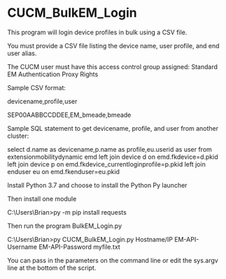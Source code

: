 # CUCM_BulkEM_Login

This program will login device profiles in bulk using a CSV file.

You must provide a CSV file listing the device name, user profile,
and end user alias.
 
The CUCM user must have this access control group assigned:
Standard EM Authentication Proxy Rights

Sample CSV format:

devicename,profile,user

SEP00AABBCCDDEE,EM_bmeade,bmeade

Sample SQL statement to get devicename, profile, and user from another cluster:

select d.name as devicename,p.name as profile,eu.userid as user from extensionmobilitydynamic emd left join device d on emd.fkdevice=d.pkid left join device p on emd.fkdevice_currentloginprofile=p.pkid left join enduser eu on emd.fkenduser=eu.pkid

Install Python 3.7 and choose to install the Python Py launcher

Then install one module

C:\Users\Brian>py -m pip install requests

Then run the program BulkEM_Login.py

C:\Users\Brian>py CUCM_BulkEM_Login.py Hostname/IP EM-API-Username EM-API-Password myfile.txt

You can pass in the parameters on the command line or edit the
sys.argv line at the bottom of the script.
